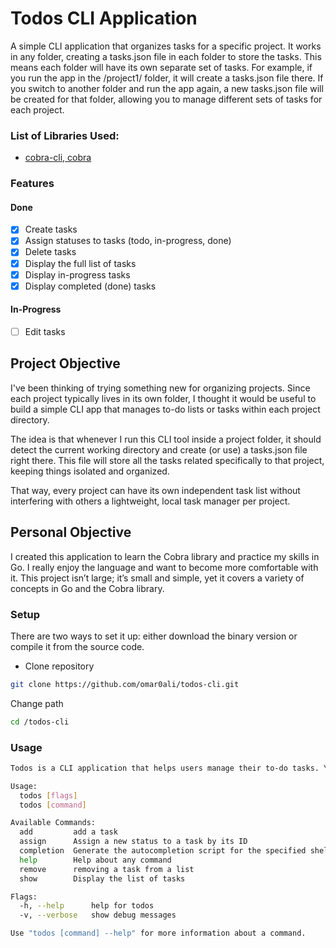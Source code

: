 # Todos CLI Application
A simple CLI application that organizes tasks for a specific project. It works in any folder, creating a tasks.json file in each folder to store the tasks. This means each folder will have its own separate set of tasks. For example, if you run the app in the /project1/ folder, it will create a tasks.json file there. If you switch to another folder and run the app again, a new tasks.json file will be created for that folder, allowing you to manage different sets of tasks for each project.

### List of Libraries Used:
- [cobra-cli, cobra](https://github.com/spf13/cobra)

### Features
#### Done
- [x] Create tasks
- [x] Assign statuses to tasks (todo, in-progress, done)
- [x] Delete tasks
- [x] Display the full list of tasks
- [x] Display in-progress tasks
- [x] Display completed (done) tasks

#### In-Progress
- [ ] Edit tasks

## Project Objective
I've been thinking of trying something new for organizing projects. Since each project typically lives in its own folder, I thought it would be useful to build a simple CLI app that manages to-do lists or tasks within each project directory.

The idea is that whenever I run this CLI tool inside a project folder, it should detect the current working directory and create (or use) a tasks.json file right there. This file will store all the tasks related specifically to that project, keeping things isolated and organized.

That way, every project can have its own independent task list without interfering with others a lightweight, local task manager per project.

## Personal Objective
I created this application to learn the Cobra library and practice my skills in Go. I really enjoy the language and want to become more comfortable with it. This project isn’t large; it’s small and simple, yet it covers a variety of concepts in Go and the Cobra library.

### Setup
There are two ways to set it up: either download the binary version or compile it from the source code.

- Clone repository

```bash
git clone https://github.com/omar0ali/todos-cli.git
```

Change path

```bash
cd /todos-cli
```

### Usage
```bash
Todos is a CLI application that helps users manage their to-do tasks. You can add, remove, edit tasks, assign statuses, and display the latest tasks.

Usage:
  todos [flags]
  todos [command]

Available Commands:
  add         add a task
  assign      Assign a new status to a task by its ID
  completion  Generate the autocompletion script for the specified shell
  help        Help about any command
  remove      removing a task from a list
  show        Display the list of tasks

Flags:
  -h, --help      help for todos
  -v, --verbose   show debug messages

Use "todos [command] --help" for more information about a command.
```
